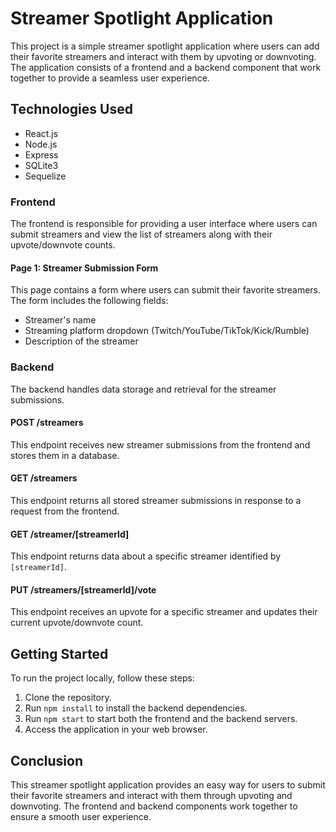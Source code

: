 # Streamer Spotlight Application

This project is a simple streamer spotlight application where users can add their favorite streamers and interact with them by upvoting or downvoting. The application consists of a frontend and a backend component that work together to provide a seamless user experience.

## Technologies Used

- React.js
- Node.js
- Express
- SQLite3
- Sequelize

### Frontend

The frontend is responsible for providing a user interface where users can submit streamers and view the list of streamers along with their upvote/downvote counts.

#### Page 1: Streamer Submission Form

This page contains a form where users can submit their favorite streamers. The form includes the following fields:

- Streamer's name
- Streaming platform dropdown (Twitch/YouTube/TikTok/Kick/Rumble)
- Description of the streamer

### Backend

The backend handles data storage and retrieval for the streamer submissions.

#### POST /streamers

This endpoint receives new streamer submissions from the frontend and stores them in a database.

#### GET /streamers

This endpoint returns all stored streamer submissions in response to a request from the frontend.

#### GET /streamer/[streamerId]

This endpoint returns data about a specific streamer identified by `[streamerId]`.

#### PUT /streamers/[streamerId]/vote

This endpoint receives an upvote for a specific streamer and updates their current upvote/downvote count.

## Getting Started

To run the project locally, follow these steps:

1. Clone the repository.
2. Run `npm install` to install the backend dependencies.
3. Run `npm start` to start both the frontend and the backend servers.
4. Access the application in your web browser.

## Conclusion

This streamer spotlight application provides an easy way for users to submit their favorite streamers and interact with them through upvoting and downvoting. The frontend and backend components work together to ensure a smooth user experience.
